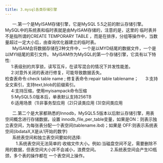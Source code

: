 ```yaml
---
title: 3.mysql各类存储引擎
---
```


 &nbsp;&nbsp; &nbsp;&nbsp;
 一.第一个是MyISAM存储引擎，它是MySQL 5.5之前的默认存储引擎。MySQL中的系统表和临时表就是由MyISAM存储的，注意的是，这里的
临时表并不是指所谓的CREATE TEMPORARY TABLE ，而是在排序，分组等操作中，当数量超过一定大小后，由查询优化器建立的临时表。
 <br/>
  &nbsp;&nbsp; &nbsp;&nbsp;
 	MyISAM会将数据存储在2种文件中，一个是以MYD结尾的数据文件，一个是以MYI结尾的索引文件。
 	MyISAM作为MySQL的第一个存储引擎，它具有以下特性:<br/>
 	&nbsp;&nbsp; &nbsp;&nbsp;1:表级别的共享锁，读写互斥，在读写混合的情况下并发性能差。<br/>
 	&nbsp;&nbsp; &nbsp;&nbsp;2:对意外关闭的表进行修复，可能导致数据丢失。 <br/>
 	检查表命令:check table name ; 修复表命令:repair table tablename；
 	&nbsp;&nbsp; &nbsp;&nbsp;3:支持全文索引，支持text,blob的前缀索引。<br/>
 	&nbsp;&nbsp; &nbsp;&nbsp;4:支持压缩，使用myisampack命令压缩<br/>
 	&nbsp;&nbsp; &nbsp;&nbsp;5:MySQL5.0版本后，单表默认支持256TB<br/>
 	&nbsp;&nbsp; &nbsp;&nbsp;6:适用场景（1)非事务型应用（2)只读类应用 (3)空间类应用
 <br/>



 &nbsp;&nbsp; &nbsp;&nbsp;
 二.第二个是大家都熟悉的Innodb，MySQL5.5版本以后默认存储引擎，用表空间概念进行存储数据，设置
innodb_file_per_table变量，如果是ON：则表示独立表空间，为每张表分配一个表空间(tablename.ibd)；如果是
OFF:则表示系统表空间(ibdataX,X是从1开始的数字)
 <br/>
 &nbsp;&nbsp; &nbsp;&nbsp;
 系统表空间和独立表空间要如何选择:<br/>
 &nbsp;&nbsp; &nbsp;&nbsp;&nbsp;&nbsp;&nbsp;&nbsp;1.系统表空间无法简单的
收缩文件大小。例如:当磁盘空间不足，需要删除不用的数据，但表空间大小并不会减小，浪费空间。
 &nbsp;&nbsp; &nbsp;&nbsp;&nbsp;&nbsp;&nbsp;&nbsp;2.系统表空间会产生IO瓶颈，多个表的操作都在
一个表空间上操作。
 <br/>
 &nbsp;&nbsp; &nbsp;&nbsp;
 <br/>
 <br/>
 <br/>
 
 





